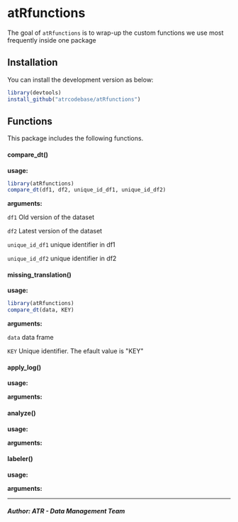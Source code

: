
# atRfunctions

<!-- badges: start -->
<!-- badges: end -->

The goal of `atRfunctions` is to wrap-up the custom functions we use most frequently inside one package

## Installation

You can install the development version as below:

``` r
library(devtools)
install_github("atrcodebase/atRfunctions")
```

## Functions
This package includes the following functions.

#### compare_dt()

**usage:**

```r
library(atRfunctions)
compare_dt(df1, df2, unique_id_df1, unique_id_df2)
```

**arguments:**

  `df1` Old version of the dataset

  `df2` Latest version of the dataset

  `unique_id_df1` unique identifier in df1

  `unique_id_df2` unique identifier in df2


#### missing_translation()

**usage:**

```r
library(atRfunctions)
compare_dt(data, KEY)
```

**arguments:**

  `data` data frame
  
  `KEY` Unique identifier. The efault value is "KEY"


#### apply_log()

**usage:**

**arguments:**

  
#### analyze()

**usage:**

**arguments:**

#### labeler()

**usage:**

**arguments:**


***
##### Author: ATR - Data Management Team
